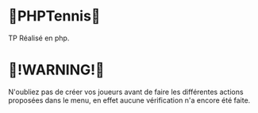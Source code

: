 # 🎾PHPTennis🎾
TP Réalisé en php.

# 🚨!WARNING!🚨
N'oubliez pas de créer vos joueurs avant de faire les différentes actions proposées dans le menu,
en effet aucune vérification n'a encore été faite.
